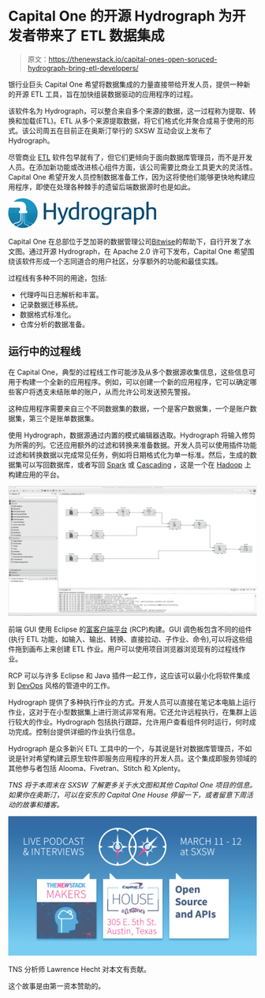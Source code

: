 # Capital One 的开源 Hydrograph 为开发者带来了 ETL 数据集成

> 原文：<https://thenewstack.io/capital-ones-open-soruced-hydrograph-bring-etl-developers/>

银行业巨头 Capital One 希望将数据集成的力量直接带给开发人员，提供一种新的开源 ETL 工具，旨在加快组装数据驱动的应用程序的过程。

该软件名为 Hydrograph，可以整合来自多个来源的数据，这一过程称为提取、转换和加载(ETL)。ETL 从多个来源提取数据，将它们格式化并聚合成易于使用的形式。该公司周五在目前正在奥斯汀举行的 SXSW 互动会议上发布了 Hydrograph。

尽管商业 [ETL](http://www.webopedia.com/TERM/E/ETL.html) 软件包早就有了，但它们更倾向于面向数据库管理员，而不是开发人员。在添加新功能或改进核心组件方面，该公司需要比商业工具更大的灵活性。Capital One 希望开发人员控制数据准备工作，因为这将使他们能够更快地构建应用程序，即使在处理各种棘手的遗留后端数据源时也是如此。

![](img/8f1e0fb190e53513c34fa66adce68bc3.png)

Capital One 在总部位于芝加哥的数据管理公司[Bitwise](http://www.bitwiseglobal.com/)的帮助下，自行开发了水文图。通过开源 Hydrograph，在 Apache 2.0 许可下发布，Capital One 希望围绕该软件形成一个志同道合的用户社区，分享额外的功能和最佳实践。

过程线有多种不同的用途，包括:

*   代理呼叫日志解析和丰富。
*   记录数据迁移系统。
*   数据格式标准化。
*   仓库分析的数据准备。

## 运行中的过程线

在 Capital One，典型的过程线工作可能涉及从多个数据源收集信息，这些信息可用于构建一个全新的应用程序。例如，可以创建一个新的应用程序，它可以确定哪些客户将透支未结账单的账户，从而允许公司发送预先警报。

这种应用程序需要来自三个不同数据集的数据，一个是客户数据集，一个是账户数据集，第三个是账单数据集。

使用 Hydrograph，数据源通过内置的模式编辑器选取。Hydrograph 将输入修剪为所需的列。它还应用额外的过滤和转换来准备数据。开发人员可以使用插件功能过滤和转换数据以完成常见任务，例如将日期格式化为单一标准。然后，生成的数据集可以写回数据库，或者写回 [Spark](http://spark.apache.org/) 或 [Cascading](http://www.cascading.org/) ，这是一个在 [Hadoop](http://hadoop.apache.org/) 上构建应用的平台。

[![](img/c43e576d96bb3bef45976c40f4f94048.png)](https://thenewstack.io/?attachment_id=2027396)

前端 GUI 使用 Eclipse 的[富客户端平台](https://wiki.eclipse.org/Rich_Client_Platform) (RCP)构建。GUI 调色板包含不同的组件(执行 ETL 功能，如输入、输出、转换、直接拉动、子作业、命令),可以将这些组件拖到画布上来创建 ETL 作业。用户可以使用项目浏览器浏览现有的过程线作业。

RCP 可以与许多 Eclipse 和 Java 插件一起工作，这应该可以最小化将软件集成到 [DevOps](/category/devops/) 风格的管道中的工作。

Hydrograph 提供了多种执行作业的方式。开发人员可以直接在笔记本电脑上运行作业，这对于在小型数据集上进行测试非常有用。它还允许远程执行，在集群上运行较大的作业。Hydrograph 包括执行跟踪，允许用户查看组件何时运行，何时成功完成。控制台提供详细的作业执行信息。

Hydrograph 是众多新兴 ETL 工具中的一个，与其说是针对数据库管理员，不如说是针对希望构建云原生软件即服务应用程序的开发人员。这个集成即服务领域的其他参与者包括 Alooma、Fivetran、Stitch 和 Xplenty。

*TNS 将于本周末在 SXSW 了解更多关于水文图和其他 Capital One 项目的信息。如果你在奥斯汀，可以在安东的 Capital One House 停留一下，或者留意下周活动的故事和播客。*

![](img/475f00e50b60a3a1e8a4bd42883e1fce.png)

TNS 分析师 Lawrence Hecht 对本文有贡献。

这个故事是由第一资本赞助的。

<svg xmlns:xlink="http://www.w3.org/1999/xlink" viewBox="0 0 68 31" version="1.1"><title>Group</title> <desc>Created with Sketch.</desc></svg>